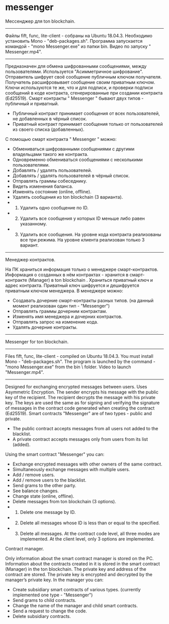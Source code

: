 # messenger
Мессенджер для ton blockchain.

*********************************************************
Файлы fift, func, lite-client - собраны на Ubuntu 18.04.3.
Необходимо установить Mono - "deb-packages.sh".
Программа запускается командой - "mono Messenger.exe" из папки bin\.
Видео по запуску " Messenger.mp4".

*********************************************************

Предназначен для обмена шифрованными сообщениями, между пользователями.
Используется "Асимметричное шифрование".
Отправитель шифрует своё сообщение публичным ключом получателя.
Получатель расшифровывает сообщение своим приватным ключом.
Ключи используются те же, что и для подписи, и проверки подписи сообщений в коде контракта, сгенерированные при создании контракта (Ed25519).
Смарт контракты " Messenger " бывают двух типов - публичный и приватный.
- Публичный контракт принимает сообщения от всех пользователей, не добавленных в чёрный список.
- Приватный контракт принимает сообщения только от пользователей из своего списка (добавленных).

С помощью смарт контракта " Messenger " можно:
- Обмениваться шифрованными сообщениями с другими владельцами такого же контракта.
- Одновременно обмениваться сообщениями с несколькими пользователями.
- Добавлять / удалять пользователей.
- Добавлять / удалять пользователей в чёрный список.
- Отправлять граммы собеседнику.
- Видеть изменения баланса.
- Изменять состояние (online, offline).
- Удалять сообщения из ton blockchain (3 варианта).
- 1. Удалить одно сообщение по ID.
- 2. Удалить все сообщения у которых ID меньше либо равен указанному.
- 3. Удалить все сообщения.
На уровне кода контракта реализованы все три режима.
На уровне клиента реализован только 3 вариант.

*********************************************************

Менеджер контрактов.

На ПК храниться информация только о менеджере смарт-контрактов.
Информация о созданных в нём контрактах - хранится в смарт-контракте (Manager) в ton blockchain .
Храниться приватный ключ и адрес контракта.
Приватный ключ шифруется и дешифруется приватным ключом менеджера.
В менеджере можно:
- Создавать дочерние смарт-контракты разных типов. (на данный момент реализован один тип - "Messenger")
- Отправлять граммы дочерним контрактам.
- Изменять имя менеджера и дочерних контрактов.
- Отправлять запрос на изменение кода.
- Удалять дочерние контракты.

*********************************************************


Messenger for ton blockchain.

*********************************************************

Files fift, func, lite-client - compiled on Ubuntu 18.04.3.
You must install Mono - "deb-packages.sh".
The program is launched by the command - "mono Messenger.exe" from the bin \ folder.
Video to launch "Messenger.mp4".


*********************************************************

Designed for exchanging encrypted messages between users.
Uses Asymmetric Encryption.
The sender encrypts his message with the public key of the recipient.
The recipient decrypts the message with his private key.
The keys are used the same as for signing and verifying the signature of messages in the contract code generated when creating the contract (Ed25519).
Smart contracts "Messenger" are of two types - public and private.
- The public contract accepts messages from all users not added to the blacklist.
- A private contract accepts messages only from users from its list (added).

Using the smart contract "Messenger" you can:
- Exchange encrypted messages with other owners of the same contract.
- Simultaneously exchange messages with multiple users.
- Add / remove users.
- Add / remove users to the blacklist.
- Send grams to the other party.
- See balance changes.
- Change state (online, offline).
- Delete messages from ton blockchain (3 options).
- 1. Delete one message by ID.
- 2. Delete all messages whose ID is less than or equal to the specified.
- 3. Delete all messages.
At the contract code level, all three modes are implemented.
At the client level, only 3 options are implemented.


Contract manager.

Only information about the smart contract manager is stored on the PC.
Information about the contracts created in it is stored in the smart contract (Manager) in the ton blockchain.
The private key and address of the contract are stored.
The private key is encrypted and decrypted by the manager’s private key.
In the manager you can:
- Create subsidiary smart contracts of various types. (currently implemented one type - "Messenger")
- Send grams to child contracts.
- Change the name of the manager and child smart contracts.
- Send a request to change the code.
- Delete subsidiary contracts.


